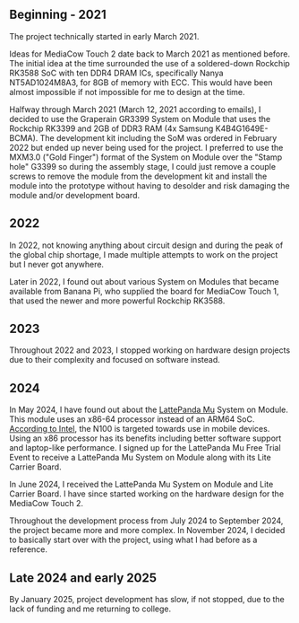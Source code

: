 
## Beginning - 2021
The project technically started in early March 2021.

Ideas for MediaCow Touch 2 date back to March 2021 as mentioned before. The initial idea at the time surrounded the use of a soldered-down Rockchip RK3588 SoC with ten DDR4 DRAM ICs, specifically Nanya NT5AD1024M8A3, for 8GB of memory with ECC. This would have been almost impossible if not impossible for me to design at the time.

Halfway through March 2021 (March 12, 2021 according to emails), I decided to use the Graperain GR3399 System on Module that uses the Rockchip RK3399 and 2GB of DDR3 RAM (4x Samsung K4B4G1649E-BCMA). The development kit including the SoM was ordered in February 2022 but ended up never being used for the project. I preferred to use the MXM3.0 ("Gold Finger") format of the System on Module over the "Stamp hole" G3399 so during the assembly stage, I could just remove a couple screws to remove the module from the development kit and install the module into the prototype without having to desolder and risk damaging the module and/or development board.

## 2022 
In 2022, not knowing anything about circuit design and during the peak of the global chip shortage, I made multiple attempts to work on the project but I never got anywhere.

Later in 2022, I found out about various System on Modules that became available from Banana Pi, who supplied the board for MediaCow Touch 1, that used the newer and more powerful Rockchip RK3588.

## 2023
Throughout 2022 and 2023, I stopped working on hardware design projects due to their complexity and focused on software instead.

## 2024
In May 2024, I have found out about the [LattePanda Mu](https://www.lattepanda.com/lattepanda-mu) System on Module. This module uses an x86-64 processor instead of an ARM64 SoC. [According to Intel](https://ark.intel.com/content/www/us/en/ark/products/231803/intel-processor-n100-6m-cache-up-to-3-40-ghz.html), the N100 is targeted towards use in mobile devices. Using an x86 processor has its benefits including better software support and laptop-like performance. I signed up for the LattePanda Mu Free Trial Event to receive a LattePanda Mu System on Module along with its Lite Carrier Board.

In June 2024, I received the LattePanda Mu System on Module and Lite Carrier Board. I have since started working on the hardware design for the MediaCow Touch 2.

Throughout the development process from July 2024 to September 2024, the project became more and more complex. In November 2024, I decided to basically start over with the project, using what I had before as a reference.

## Late 2024 and early 2025
By January 2025, project development has slow, if not stopped, due to the lack of funding and me returning to college.
